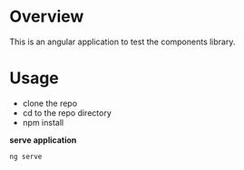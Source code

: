 # Overview
This is an angular application to test the components library.

# Usage
- clone the repo
- cd to the repo directory
- npm install

**serve application**
```
ng serve
```